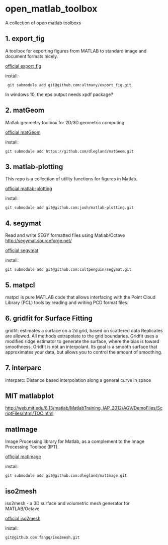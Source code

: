 # open_matlab_toolbox
A collection of open matlab toolboxs

## 1. export_fig

A toolbox for exporting figures from MATLAB to standard image and document formats nicely.

[official export_fig](https://github.com/altmany/export_fig)

install: 

` git submodule add git@github.com:altmany/export_fig.git`

In windows 10, the eps output needs xpdf package?

## 2. matGeom

Matlab geometry toolbox for 2D/3D geometric computing

[official matGeom](https://github.com/dlegland/matGeom)

install:

`git submodule add https://github.com/dlegland/matGeom.git` 

## 3. matlab-plotting

This repo is a collection of utility functions for figures in Matlab.

[official matlab-plotting](https://github.com/jooh/matlab-plotting)

install:

`git submodule add git@github.com:jooh/matlab-plotting.git` 

## 4. segymat

Read and write SEGY formatted files using Matlab/Octave http://segymat.sourceforge.net/ 

[official segymat](https://github.com/cultpenguin/segymat)

install:

`git submodule add git@github.com:cultpenguin/segymat.git`

## 5. matpcl

matpcl is pure MATLAB code that allows interfacing with the Point Cloud Library (PCL) tools by reading and writing PCD format files.

[official matpcl]: https://se.mathworks.com/matlabcentral/fileexchange/40382-matlab-to-point-cloud-library

[The author Peter Corke persional website, more robot and vision matlab toolbox]: http://www.petercorke.com/Home.html

## 6. gridfit for Surface Fitting 
gridfit: estimates a surface on a 2d grid, based on scattered data Replicates are allowed. All methods extrapolate to the grid boundaries. 
Gridfit uses a modified ridge estimator to generate the surface, where the bias is toward smoothness.
Gridfit is not an interpolant. Its goal is a smooth surface that approximates your data, but allows you to control the amount of smoothing.

[official gridfit]: http://se.mathworks.com/matlabcentral/fileexchange/8998-surface-fitting-using-gridfit  

## 7. interparc  
interparc: Distance based interpolation along a general curve in space

[official interparc]: https://se.mathworks.com/matlabcentral/fileexchange/34874-interparc  

## MIT matlabplot
http://web.mit.edu/8.13/matlab/MatlabTraining_IAP_2012/AGV/DemoFiles/ScriptFiles/html/TOC.html

## matImage

Image Processing library for Matlab, as a complement to the Image Processing Toolbox (IPT).

[official matImage](https://github.com/dlegland/matImage)

install:

`git submodule add git@github.com:dlegland/matImage.git` 

## iso2mesh
iso2mesh - a 3D surface and volumetric mesh generator for MATLAB/Octave

[official iso2mesh](https://github.com/fangq/iso2mesh)

install:

`git@github.com:fangq/iso2mesh.git`